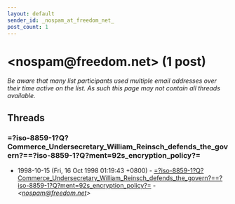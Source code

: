 ```yaml
---
layout: default
sender_id: _nospam_at_freedom_net_
post_count: 1
---
```


# <nospam<span>@</span>freedom.net> (1 post)

_Be aware that many list participants used multiple email addresses over their time active on the list. As such this page may not contain all threads available._

## Threads

### =?iso-8859-1?Q?Commerce_Undersecretary_William_Reinsch_defends_the_govern?==?iso-8859-1?Q?ment=92s_encryption_policy?=
+ 1998-10-15 (Fri, 16 Oct 1998 01:19:43 +0800) - [=?iso-8859-1?Q?Commerce_Undersecretary_William_Reinsch_defends_the_govern?==?iso-8859-1?Q?ment=92s_encryption_policy?=](/archive/1998/10/4814b1268ec7b3fedf05e838d0f40aab10205a9c3661be4d3cd14c9ded5763e6) - _\<nospam@freedom.net\>_

